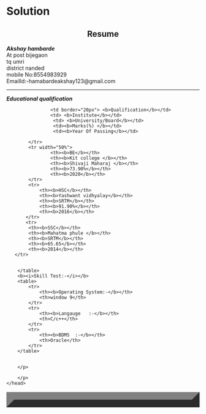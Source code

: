 # Solution
<html>
    <head>
        <title>
            Resume
        </title>
        <h2><center> Resume</center></h2>
        <p><b><i>Akshay hambarde
        </i>   
        </b>
        <br> At post bijegaon <br>
        tq umri <br>district nanded
        <br> mobile No:8554983929 
        <br>EmailId:-hamabardeakshay123@gmail.com  
        <hr>
        <b><i>Educational qualification</i></b>
        <table cellspacing=15px border="20px" bgcolor="cyan">
            <tr>
                
                    <td border="20px"> <b>Qualification</b></td>
                    <td> <b>Institute</b></td>
                     <td> <b>University/Board</b></td>
                     <td><b>Marks(%) </b></td>
                     <td><b>Year Of Passing</b></td>
                
            </tr>
            <tr width="50%">
                    <th><b>BE</b></th>
                    <th><b>Kit college </b></th>
                    <th><b>Shivaji Maharaj </b></th>
                    <th><b>73.90%</b></th>
                    <th><b>2020</b></th>
            </tr>
            <tr>
                <th><b>HSC</b></th>
                <th><b>Yashwant vidhyalay</b></th>
                <th><b>SRTM</b></th>
                <th><b>91.90%</b></th>
                <th><b>2016</b></th>
           </tr>
           <tr>
            <th><b>SSC</b></th>
            <th><b>Mahatma phule </b></th>
            <th><b>SRTM</b></th>
            <th><b>65.65</b></th>
            <th><b>2014</b></th>
       </tr>


        </table>
        <b><i>Skill Test:-</i></b>
        <table>
            <tr>
                <th><b>Operating System:-</b></th>
                <th>window 9</th>
            </tr>
            <tr>
                <th><b>Langauge   :-</b></th>
                <th>C/c++</th>
            </tr>
            <tr>
                <th><b>BDMS  :-</b></th>
                <th>Oracle</th>
            </tr>
        </table>

     
        </p>

        </p>
    </head>
</html>
